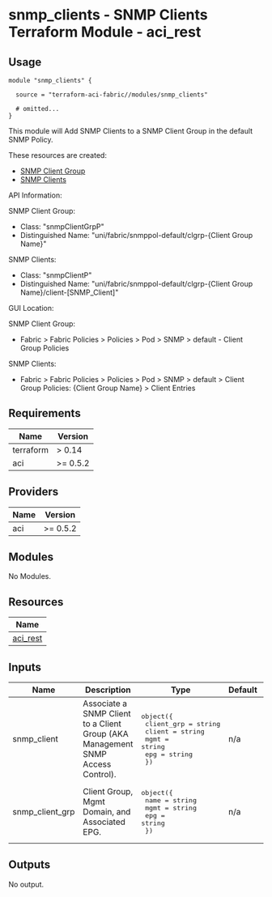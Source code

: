 # snmp_clients - SNMP Clients Terraform Module - aci_rest

## Usage

```hcl
module "snmp_clients" {

  source = "terraform-aci-fabric//modules/snmp_clients"

  # omitted...
}
```

This module will Add SNMP Clients to a SNMP Client Group in the default SNMP Policy.

These resources are created:

* [SNMP Client Group](https://registry.terraform.io/providers/CiscoDevNet/aci/latest/docs/resources/rest)
* [SNMP Clients](https://registry.terraform.io/providers/CiscoDevNet/aci/latest/docs/resources/rest)

API Information:

SNMP Client Group:

* Class: "snmpClientGrpP"
* Distinguished Name: "uni/fabric/snmppol-default/clgrp-{Client Group Name}"

SNMP Clients:

* Class: "snmpClientP"
* Distinguished Name: "uni/fabric/snmppol-default/clgrp-{Client Group Name}/client-[SNMP_Client]"

GUI Location:

SNMP Client Group:

* Fabric > Fabric Policies > Policies > Pod > SNMP > default - Client Group Policies

SNMP Clients:

* Fabric > Fabric Policies > Policies > Pod > SNMP > default > Client Group Policies: {Client Group Name} > Client Entries

<!-- BEGINNING OF PRE-COMMIT-TERRAFORM DOCS HOOK -->
## Requirements

| Name | Version |
|------|---------|
| terraform | > 0.14 |
| aci | >= 0.5.2 |

## Providers

| Name | Version |
|------|---------|
| aci | >= 0.5.2 |

## Modules

No Modules.

## Resources

| Name |
|------|
| [aci_rest](https://registry.terraform.io/providers/ciscodevnet/aci/0.5.2/docs/resources/rest) |

## Inputs

| Name | Description | Type | Default | Required |
|------|-------------|------|---------|:--------:|
| snmp\_client | Associate a SNMP Client to a Client Group (AKA Management SNMP Access Control). | <pre>object({<br>    client_grp = string<br>    client     = string<br>    mgmt       = string<br>    epg        = string<br>  })</pre> | n/a | yes |
| snmp\_client\_grp | Client Group, Mgmt Domain, and Associated EPG. | <pre>object({<br>    name = string<br>    mgmt = string<br>    epg  = string<br>  })</pre> | n/a | yes |

## Outputs

No output.
<!-- END OF PRE-COMMIT-TERRAFORM DOCS HOOK -->